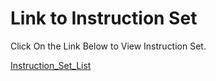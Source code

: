 # Link to Instruction Set

Click On the Link Below to View Instruction Set.

[Instruction_Set_List](https://docs.google.com/spreadsheets/d/16WYZS49vRXyFOup-oqC3DH5sELD9urt1OIHrQN269nk/edit?usp=sharing)
